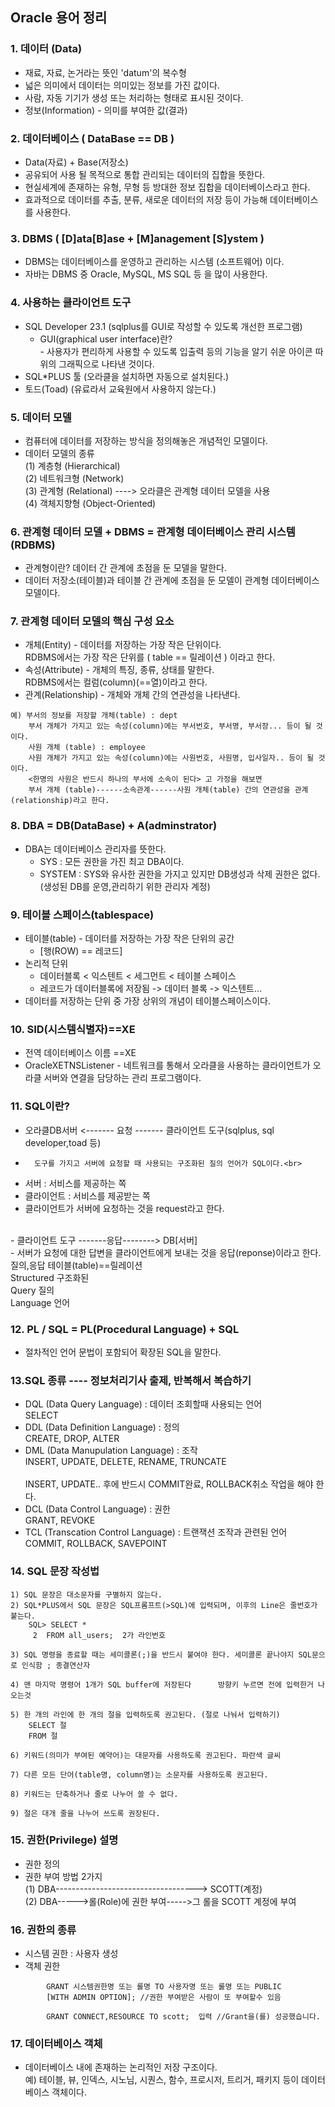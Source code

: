 ## Oracle 용어 정리

### 1. 데이터 (Data)
- 재료, 자료, 논거라는 뜻인 'datum'의 복수형
- 넓은 의미에서 데이터는 의미있는 정보를 가진 값이다.
- 사람, 자동 기기가 생성 또는 처리하는 형태로 표시된 것이다.
- 정보(Information) - 의미를 부여한 값(결과)

### 2. 데이터베이스 ( DataBase == DB )
- Data(자료) + Base(저장소)
- 공유되어 사용 될 목적으로 통합 관리되는 데이터의 집합을 뜻한다.
- 현실세계에 존재하는 유형, 무형 등 방대한 정보 집합을 데이터베이스라고 한다.
- 효과적으로 데이터를 추출, 분류, 새로운 데이터의 저장 등이 가능해 데이터베이스를 사용한다.

### 3. DBMS ( [D]ata[B]ase + [M]anagement [S]ystem )
- DBMS는 데이터베이스를 운영하고 관리하는 시스템 (소프트웨어) 이다.
- 자바는 DBMS 중 Oracle, MySQL, MS SQL 등 을 많이 사용한다.

### 4. 사용하는 클라이언트 도구
- SQL Developer 23.1 (sqlplus를 GUI로 작성할 수 있도록 개선한 프로그램) <br>
     - GUI(graphical user interface)란? <br>
      - 사용자가 편리하게 사용할 수 있도록 입출력 등의 기능을 알기 쉬운 아이콘 따위의 그래픽으로 나타낸 것이다.
- SQL*PLUS 툴 (오라클을 설치하면 자동으로 설치된다.)
- 토드(Toad) (유료라서 교육원에서 사용하지 않는다.)

### 5. 데이터 모델
- 컴퓨터에 데이터를 저장하는 방식을 정의해놓은 개념적인 모델이다.
- 데이터 모델의 종류 <br>
(1) 계층형 (Hierarchical)<br>
(2) 네트워크형 (Network)<br>
(3) 관계형 (Relational)         ----> 오라클은 관계형 데이터 모델을 사용<br>
(4) 객체지향형 (Object-Oriented)<br>

### 6. 관계형 데이터 모델 + DBMS = 관계형 데이터베이스 관리 시스템(RDBMS)
- 관계형이란? 데이터 간 관계에 초점을 둔 모델을 말한다.
- 데이터 저장소(테이블)과 테이블 간 관계에 초점을 둔 모델이 관계형 데이터베이스 모델이다.

### 7. 관계형 데이터 모델의 핵심 구성 요소
- 개체(Entity) - 데이터를 저장하는 가장 작은 단위이다.<br> 
    RDBMS에서는 가장 작은 단위를 ( table == 릴레이션 ) 이라고 한다.
- 속성(Attribute) - 개체의 특징, 종류, 상태를 말한다.<br>
    RDBMS에서는 컬럼(column)(==열)이라고 한다.
- 관계(Relationship) - 개체와 개체 간의 연관성을 나타낸다.<br>
```
예) 부서의 정보를 저장할 개체(table) : dept
	부서 개체가 가지고 있는 속성(column)에는 부서번호, 부서명, 부서장... 등이 될 것이다.	    
    사원 개체 (table) : employee
	사원 개체가 가지고 있는 속성(column)에는 사원번호, 사원명, 입사일자.. 등이 될 것이다.
	<한명의 사원은 반드시 하나의 부서에 소속이 된다> 고 가정을 해보면
	부서 개체 (table)------소속관계------사원 개체(table) 간의 연관성을 관계(relationship)라고 한다.
```

### 8. DBA = DB(DataBase) + A(adminstrator)
- DBA는 데이터베이스 관리자를 뜻한다.
    - SYS : 모든 권한을 가진 최고 DBA이다.
    - SYSTEM : SYS와 유사한 권한을 가지고 있지만 DB생성과 삭제 권한은 없다. (생성된 DB를 운영,관리하기 위한 관리자 계정)

### 9. 테이블 스페이스(tablespace)
- 테이블(table) - 데이터를 저장하는 가장 작은 단위의 공간<br>
    - [행(ROW) == 레코드]   <br>
- 논리적 단위
    - 데이터블록 < 익스텐트 < 세그먼트 < 테이블 스페이스
	- 레코드가 데이터블록에 저장됨 ->  데이터 블록 -> 익스텐트...
- 데이터를 저장하는 단위 중 가장 상위의 개념이 테이블스페이스이다.

### 10. SID(시스템식별자)==XE
- 전역 데이터베이스 이름 ==XE
- OracleXETNSListener - 네트워크를 통해서 오라클을 사용하는 클라이언트가 오라클 서버와 연결을 담당하는 관리 프로그램이다.

### 11. SQL이란?
- 오라클DB서버 <------- 요청 ------- 클라이언트 도구(sqlplus, sql developer,toad 등) <br>
- 		도구를 가지고 서버에 요청할 때 사용되는 구조화된 질의 언어가 SQL이다.<br>
- 서버 : 서비스를 제공하는 쪽
- 클라이언트 : 서비스를 제공받는 쪽
- 클라이언트가 서버에 요청하는 것을 request라고 한다. <br>
<br>
- 클라이언트 도구 -------응답--------> DB[서버]<br>
- 서버가 요청에 대한 답변을 클라이언트에게 보내는 것을 응답(reponse)이라고 한다.<br>
		    질의,응답  테이블(table)==릴레이션<br>
	Structured 구조화된<br>
	Query 질의<br>
	Language 언어<br>

### 12. PL / SQL = PL(Procedural Language) + SQL
- 절차적인 언어 문법이 포함되어 확장된 SQL을 말한다.

### 13.SQL 종류 ---- 정보처리기사 출제, 반복해서 복습하기
- DQL (Data Query Language) : 데이터 조회할때 사용되는 언어    SELECT<br>
- DDL (Data Definition Language) : 정의              CREATE, DROP, ALTER<br>
- DML (Data Manupulation Language) : 조작            INSERT, UPDATE, DELETE, RENAME, TRUNCATE<br>
                               INSERT, UPDATE.. 후에 반드시 COMMIT완료, ROLLBACK취소 작업을 해야 한다.<br>
- DCL (Data Control Language) : 권한               GRANT, REVOKE<br>
- TCL (Transcation Control Language) : 트랜잭션 조작과 관련된 언어  COMMIT, ROLLBACK, SAVEPOINT     <br>   

### 14.  SQL 문장 작성법
    1) SQL 문장은 대소문자를 구별하지 않는다.
	2) SQL*PLUS에서 SQL 문장은 SQL프롬프트(>SQL)에 입력되며, 이후의 Line은 줄번호가 붙는다.
		SQL> SELECT *
 	  	 2  FROM all_users;  2가 라인번호

	3) SQL 명령을 종료할 때는 세미콜론(;)을 반드시 붙여야 한다. 세미콜론 끝나야지 SQL문으로 인식함 ; 종결연산자

	4) 맨 마지막 명령어 1개가 SQL buffer에 저장된다      방향키 누르면 전에 입력한거 나오는것

	5) 한 개의 라인에 한 개의 절을 입력하도록 권고된다. (절로 나눠서 입력하기)
		SELECT 절
		FROM 절 

	6) 키워드(의미가 부여된 예약어)는 대문자를 사용하도록 권고된다. 파란색 글씨 

	7) 다른 모든 단어(table명, column명)는 소문자를 사용하도록 권고된다.

	8) 키워드는 단축하거나 줄로 나누어 쓸 수 없다.

	9) 절은 대개 줄을 나누어 쓰도록 권장된다.

### 15. 권한(Privilege) 설명
- 권한 정의
- 권한 부여 방법 2가지<br>
    (1) DBA-----------------------------------> SCOTT(계정)<br>
    (2) DBA----->롤(Role)에 권한 부여----->그 롤을 SCOTT 계정에 부여<br>

### 16. 권한의 종류
- 시스템 권한 : 사용자 생성
- 객체 권한
```	【형식】 //권한을 부여하는 DCL문
    	GRANT 시스템권한명 또는 롤명 TO 사용자명 또는 롤명 또는 PUBLIC
       	[WITH ADMIN OPTION]; //권한 부여받은 사람이 또 부여할수 있음

	    GRANT CONNECT,RESOURCE TO scott;  입력 //Grant을(를) 성공했습니다.
```

### 17. 데이터베이스 객체
- 데이터베이스 내에 존재하는 논리적인 저장 구조이다.<br>
예) 테이블, 뷰, 인덱스, 시노님, 시퀀스, 함수, 프로시저, 트리거, 패키지 등이 데이터베이스 객체이다.


